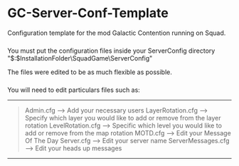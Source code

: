 # GC-Server-Conf-Template
Configuration template for the mod Galactic Contention running on Squad.

###

You must put the configuration files inside your ServerConfig directory "$:\$InstallationFolder\SquadGame\ServerConfig"

The files were edited to be as much flexible as possible.

###

You will need to edit particulars files such as:

___________________________

> Admin.cfg --> Add your necessary users
> LayerRotation.cfg --> Specify which layer you would like to add or remove from the layer rotation
> LevelRotation.cfg --> Specific which level you would like to add or remove from the map rotation
> MOTD.cfg --> Edit your Message Of The Day
> Server.cfg --> Edit your server name
> ServerMessages.cfg --> Edit your heads up messages
___________________________
